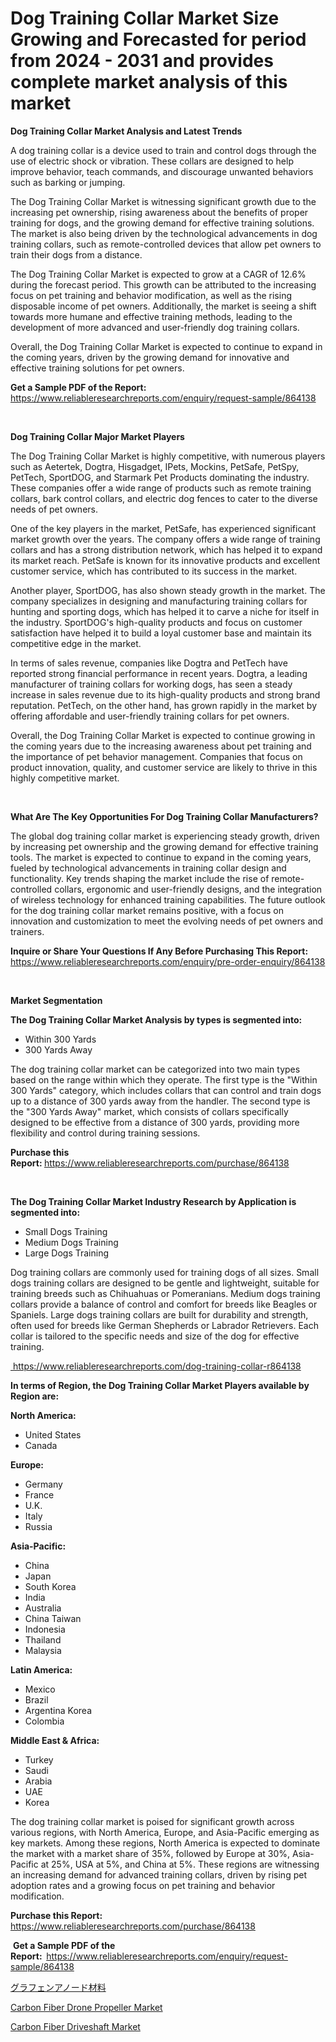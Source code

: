 <p><h1>Dog Training Collar Market Size Growing and Forecasted for period from 2024 - 2031 and provides complete market analysis of this market</h1></p><p><strong>Dog Training Collar Market Analysis and Latest Trends</strong></p>
<p><p>A dog training collar is a device used to train and control dogs through the use of electric shock or vibration. These collars are designed to help improve behavior, teach commands, and discourage unwanted behaviors such as barking or jumping.</p><p>The Dog Training Collar Market is witnessing significant growth due to the increasing pet ownership, rising awareness about the benefits of proper training for dogs, and the growing demand for effective training solutions. The market is also being driven by the technological advancements in dog training collars, such as remote-controlled devices that allow pet owners to train their dogs from a distance.</p><p>The Dog Training Collar Market is expected to grow at a CAGR of 12.6% during the forecast period. This growth can be attributed to the increasing focus on pet training and behavior modification, as well as the rising disposable income of pet owners. Additionally, the market is seeing a shift towards more humane and effective training methods, leading to the development of more advanced and user-friendly dog training collars.</p><p>Overall, the Dog Training Collar Market is expected to continue to expand in the coming years, driven by the growing demand for innovative and effective training solutions for pet owners.</p></p>
<p><strong>Get a Sample PDF of the Report:&nbsp;</strong> <a href="https://www.reliableresearchreports.com/enquiry/request-sample/864138">https://www.reliableresearchreports.com/enquiry/request-sample/864138</a></p>
<p>&nbsp;</p>
<p><strong>Dog Training Collar Major Market Players</strong></p>
<p><p>The Dog Training Collar Market is highly competitive, with numerous players such as Aetertek, Dogtra, Hisgadget, IPets, Mockins, PetSafe, PetSpy, PetTech, SportDOG, and Starmark Pet Products dominating the industry. These companies offer a wide range of products such as remote training collars, bark control collars, and electric dog fences to cater to the diverse needs of pet owners.</p><p>One of the key players in the market, PetSafe, has experienced significant market growth over the years. The company offers a wide range of training collars and has a strong distribution network, which has helped it to expand its market reach. PetSafe is known for its innovative products and excellent customer service, which has contributed to its success in the market.</p><p>Another player, SportDOG, has also shown steady growth in the market. The company specializes in designing and manufacturing training collars for hunting and sporting dogs, which has helped it to carve a niche for itself in the industry. SportDOG's high-quality products and focus on customer satisfaction have helped it to build a loyal customer base and maintain its competitive edge in the market.</p><p>In terms of sales revenue, companies like Dogtra and PetTech have reported strong financial performance in recent years. Dogtra, a leading manufacturer of training collars for working dogs, has seen a steady increase in sales revenue due to its high-quality products and strong brand reputation. PetTech, on the other hand, has grown rapidly in the market by offering affordable and user-friendly training collars for pet owners.</p><p>Overall, the Dog Training Collar Market is expected to continue growing in the coming years due to the increasing awareness about pet training and the importance of pet behavior management. Companies that focus on product innovation, quality, and customer service are likely to thrive in this highly competitive market.</p></p>
<p>&nbsp;</p>
<p><strong>What Are The Key Opportunities For Dog Training Collar Manufacturers?</strong></p>
<p><p>The global dog training collar market is experiencing steady growth, driven by increasing pet ownership and the growing demand for effective training tools. The market is expected to continue to expand in the coming years, fueled by technological advancements in training collar design and functionality. Key trends shaping the market include the rise of remote-controlled collars, ergonomic and user-friendly designs, and the integration of wireless technology for enhanced training capabilities. The future outlook for the dog training collar market remains positive, with a focus on innovation and customization to meet the evolving needs of pet owners and trainers.</p></p>
<p><strong>Inquire or Share Your Questions If Any Before Purchasing This Report:</strong> <a href="https://www.reliableresearchreports.com/enquiry/pre-order-enquiry/864138">https://www.reliableresearchreports.com/enquiry/pre-order-enquiry/864138</a></p>
<p>&nbsp;</p>
<p><strong>Market Segmentation</strong></p>
<p><strong>The Dog Training Collar Market Analysis by types is segmented into:</strong></p>
<p><ul><li>Within 300 Yards</li><li>300 Yards Away</li></ul></p>
<p><p>The dog training collar market can be categorized into two main types based on the range within which they operate. The first type is the "Within 300 Yards" category, which includes collars that can control and train dogs up to a distance of 300 yards away from the handler. The second type is the "300 Yards Away" market, which consists of collars specifically designed to be effective from a distance of 300 yards, providing more flexibility and control during training sessions.</p></p>
<p><strong>Purchase this Report:&nbsp;</strong><a href="https://www.reliableresearchreports.com/purchase/864138">https://www.reliableresearchreports.com/purchase/864138</a></p>
<p>&nbsp;</p>
<p><strong>The Dog Training Collar Market Industry Research by Application is segmented into:</strong></p>
<p><ul><li>Small Dogs Training</li><li>Medium Dogs Training</li><li>Large Dogs Training</li></ul></p>
<p><p>Dog training collars are commonly used for training dogs of all sizes. Small dogs training collars are designed to be gentle and lightweight, suitable for training breeds such as Chihuahuas or Pomeranians. Medium dogs training collars provide a balance of control and comfort for breeds like Beagles or Spaniels. Large dogs training collars are built for durability and strength, often used for breeds like German Shepherds or Labrador Retrievers. Each collar is tailored to the specific needs and size of the dog for effective training.</p></p>
<p><a href="https://www.reliableresearchreports.com/dog-training-collar-r864138">&nbsp;https://www.reliableresearchreports.com/dog-training-collar-r864138</a></p>
<p><strong>In terms of Region, the Dog Training Collar Market Players available by Region are:</strong></p>
<p>
    <p> <strong> North America: </strong>
        <ul>
            <li>United States</li>
            <li>Canada</li>
        </ul>
        </p> 
    <p> <strong> Europe: </strong>
        <ul>
            <li>Germany</li>
            <li>France</li>
            <li>U.K.</li>
            <li>Italy</li>
            <li>Russia</li>
        </ul>
        </p> 
    <p> <strong> Asia-Pacific: </strong>
        <ul>
            <li>China</li>
            <li>Japan</li>
            <li>South Korea</li>
            <li>India</li>
            <li>Australia</li>
            <li>China Taiwan</li>
            <li>Indonesia</li>
            <li>Thailand</li>
            <li>Malaysia</li>
        </ul>
        </p> 
    <p> <strong> Latin America: </strong>
        <ul>
            <li>Mexico</li>
            <li>Brazil</li>
            <li>Argentina Korea</li>
            <li>Colombia</li>
        </ul>
        </p> 
    <p> <strong> Middle East & Africa: </strong>
        <ul>
            <li>Turkey</li>
            <li>Saudi</li>
            <li>Arabia</li>
            <li>UAE</li>
            <li>Korea</li>
        </ul>
    </p>
    </p>
<p><p>The dog training collar market is poised for significant growth across various regions, with North America, Europe, and Asia-Pacific emerging as key markets. Among these regions, North America is expected to dominate the market with a market share of 35%, followed by Europe at 30%, Asia-Pacific at 25%, USA at 5%, and China at 5%. These regions are witnessing an increasing demand for advanced training collars, driven by rising pet adoption rates and a growing focus on pet training and behavior modification.</p></p>
<p><strong>Purchase this Report: </strong><a href="https://www.reliableresearchreports.com/purchase/864138">https://www.reliableresearchreports.com/purchase/864138</a></p>
<p>&nbsp;<strong>Get a Sample PDF of the Report:&nbsp;&nbsp;</strong><a href="https://www.reliableresearchreports.com/enquiry/request-sample/864138">https://www.reliableresearchreports.com/enquiry/request-sample/864138</a></p>
<p><strong></strong></p>
<p><p><a href="https://github.com/MacyOrn/Market-Research-Report-List-1/blob/main/9958717157524.md">グラフェンアノード材料</a></p><p><a href="https://github.com/brendafegmorris532/Market-Research-Report-List-1/blob/main/carbon-fiber-drone-propeller-market.md">Carbon Fiber Drone Propeller Market</a></p><p><a href="https://github.com/zkngisync/Market-Research-Report-List-1/blob/main/carbon-fiber-driveshaft-market.md">Carbon Fiber Driveshaft Market</a></p></p>